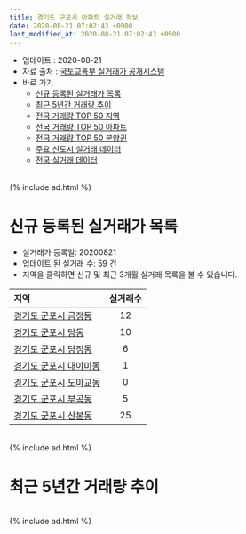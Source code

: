 ```yaml
---
title: 경기도 군포시 아파트 실거래 정보
date: 2020-08-21 07:02:43 +0900
last_modified_at: 2020-08-21 07:02:43 +0900
---
```


* 업데이트 : 2020-08-21
* 자료 출처 : [국토교통부 실거래가 공개시스템](http://rt.molit.go.kr)
* 바로 가기
    * [신규 등록된 실거래가 목록](#신규-등록된-실거래가-목록)
    * [최근 5년간 거래량 추이](#최근-5년간-거래량-추이)
    * [전국 거래량 TOP 50 지역](https://inasie.github.io/apt-trade-info/최근-3개월-전국에서-가장-거래가-많이-발생한-지역)
    * [전국 거래량 TOP 50 아파트](https://inasie.github.io/apt-trade-info/최근-3개월-전국에서-가장-거래가-많이-발생한-아파트)
    * [전국 거래량 TOP 50 분양권](https://inasie.github.io/apt-trade-info/최근-3개월-전국에서-가장-거래가-많이-발생한-분양권)
    * [주요 신도시 실거래 데이터](https://inasie.github.io/apt-trade-info/주요-신도시)
    * [전국 실거래 데이터](https://inasie.github.io/apt-trade-info/전국)

<br>
{% include ad.html %}
<br>

# 신규 등록된 실거래가 목록
* 실거래가 등록일: 20200821
* 업데이트 된 실거래 수: 59 건
* 지역을 클릭하면 신규 및 최근 3개월 실거래 목록을 볼 수 있습니다.


|지역|실거래수|
|:---|:---:|
|[경기도 군포시 금정동](https://inasie.github.io/apt-trade-info/경기도-군포시-금정동)|12|
|[경기도 군포시 당동](https://inasie.github.io/apt-trade-info/경기도-군포시-당동)|10|
|[경기도 군포시 당정동](https://inasie.github.io/apt-trade-info/경기도-군포시-당정동)|6|
|[경기도 군포시 대야미동](https://inasie.github.io/apt-trade-info/경기도-군포시-대야미동)|1|
|[경기도 군포시 도마교동](https://inasie.github.io/apt-trade-info/경기도-군포시-도마교동)|0|
|[경기도 군포시 부곡동](https://inasie.github.io/apt-trade-info/경기도-군포시-부곡동)|5|
|[경기도 군포시 산본동](https://inasie.github.io/apt-trade-info/경기도-군포시-산본동)|25|


<br>
{% include ad.html %}
<br>

# 최근 5년간 거래량 추이


<div style="width:100%;">
    <canvas id="deal_progress" height="200"></canvas>
</div>

<script>
new Chart(document.getElementById("deal_progress"), {
    type: 'line',
    data: {
        labels: ['201508','201509','201510','201511','201512','201601','201602','201603','201604','201605','201606','201607','201608','201609','201610','201611','201612','201701','201702','201703','201704','201705','201706','201707','201708','201709','201710','201711','201712','201801','201802','201803','201804','201805','201806','201807','201808','201809','201810','201811','201812','201901','201902','201903','201904','201905','201906','201907','201908','201909','201910','201911','201912','202001','202002','202003','202004','202005','202006','202007','202008'],
        datasets: [{
            label: '매매',
            pointRadius: 1,
            data: [368, 452, 421, 311, 210, 252, 280, 460, 436, 468, 616, 555, 523, 508, 501, 264, 193, 161, 276, 355, 370, 522, 537, 514, 383, 384, 313, 311, 250, 299, 277, 384, 214, 254, 291, 243, 1172, 833, 327, 169, 269, 272, 130, 176, 220, 240, 214, 282, 264, 256, 432, 481, 548, 681, 1928, 631, 342, 442, 851, 338, 48],
            borderColor: "rgba(255, 201, 14, 1)",
            backgroundColor: "rgba(255, 201, 14, 0.5)",
            fill: false,
            lineTension: 0
        },{
            label: '전월세',
            pointRadius: 1,
            data: [441, 374, 434, 368, 392, 492, 449, 543, 433, 466, 472, 495, 569, 467, 587, 480, 445, 373, 538, 539, 454, 394, 389, 408, 446, 396, 321, 328, 368, 382, 378, 519, 348, 380, 368, 359, 452, 470, 452, 344, 425, 454, 380, 414, 317, 336, 337, 446, 514, 412, 550, 388, 458, 435, 609, 615, 499, 590, 433, 301, 281],
            borderColor: "rgba(0, 141, 185, 1)",
            backgroundColor: "rgba(0, 141, 185, 0.5)",
            fill: false,
            lineTension: 0
        }
        ]
    },
    options: {
        responsive: true,
        title: {
            display: false
        },
        tooltips: {
            mode: 'index',
            intersect: false
        },
        hover: {
            mode: 'nearest',
            intersect: true
        },
        scales: {
            xAxes: [{
                display: true,
                scaleLabel: {
                    display: true,
                    labelString: '년/월'
                }
            }],
            yAxes: [{
                display: true,
                ticks: {
                    suggestedMin: 0,
                },
                scaleLabel: {
                    display: true,
                    labelString: '실거래 수'
                }
            }]
        }
    }
});

</script>


<br>
{% include ad.html %}
<br>

